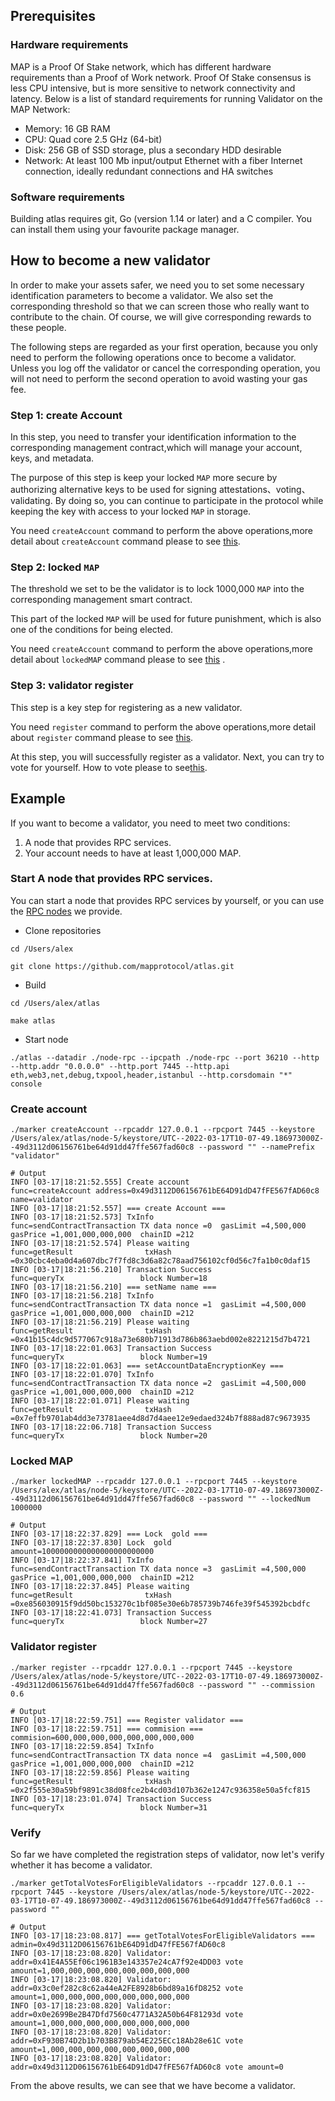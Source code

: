 ## Prerequisites

### Hardware requirements

MAP is a Proof Of Stake network, which has different hardware requirements than a Proof of Work network.
Proof Of Stake consensus is less CPU intensive, but is more sensitive to network connectivity and latency.
Below is a list of standard requirements for running Validator on the MAP Network:

- Memory: 16 GB RAM
- CPU: Quad core 2.5 GHz (64-bit)
- Disk: 256 GB of SSD storage, plus a secondary HDD desirable
- Network: At least 100 Mb input/output Ethernet with a fiber Internet connection, ideally redundant connections and HA switches

### Software requirements

Building atlas requires git, Go (version 1.14 or later) and a C compiler. You can install them using your favourite package manager.

## How to become a new validator

In order to make your assets safer, we need you to set some necessary identification parameters to become a validator. We also set the corresponding threshold so that we can screen those who really want to contribute to the chain. Of course, we will give corresponding rewards to these people.

The following steps are regarded as your first operation, because you only need to perform the following operations once to become a validator. Unless you log off the validator or cancel the corresponding operation, you will not need to perform the second operation to avoid wasting your gas fee.

### Step 1: create Account

In this step, you need to transfer your identification information to the corresponding management contract,which will manage your account, keys, and metadata.

The purpose of this step is keep your locked `MAP` more secure by authorizing alternative keys to be used for signing attestations、voting、validating. By doing so, you can continue to participate in the protocol while keeping the key with access to your locked `MAP` in storage.

You need `createAccount` command to perform the above operations,more detail about `createAccount` command please to see [this](../../marker/AboutCommon.md#CreateAccount).

### Step 2: locked `MAP`

The threshold we set to be the validator is to lock 1000,000 `MAP` into the corresponding management smart contract.

This part of the locked `MAP` will be used for future punishment, which is also one of the conditions for being elected.

You need `createAccount`  command to perform the above operations,more detail about `lockedMAP` command please to see [this](../../marker/AboutCommon.md#LockedMAP) .

### Step 3: validator register

This step is a key step for registering as a new validator.

You need `register`  command to perform the above operations,more detail about `register` command please to see [this](../../marker/AboutValidator.md#Register).

At this step, you will successfully register as a validator. Next, you can try to vote for yourself. How to vote please to see[this](../../marker/AboutVote.md#Vote).



## Example
If you want to become a validator, you need to meet two conditions:

1. A node that provides RPC services.
2. Your account needs to have at least 1,000,000 MAP.

### Start A node that provides RPC services.

You can start a node that provides RPC services by yourself, or you can use the [RPC nodes](../../../Makalu-PoC/PoC-2.md#atlas-address) we provide.

- Clone repositories
```shell
cd /Users/alex

git clone https://github.com/mapprotocol/atlas.git
```

- Build
```shell
cd /Users/alex/atlas

make atlas
```

- Start node
```shell
./atlas --datadir ./node-rpc --ipcpath ./node-rpc --port 36210 --http --http.addr "0.0.0.0" --http.port 7445 --http.api eth,web3,net,debug,txpool,header,istanbul --http.corsdomain "*" console
```


### Create account
```shell
./marker createAccount --rpcaddr 127.0.0.1 --rpcport 7445 --keystore /Users/alex/atlas/node-5/keystore/UTC--2022-03-17T10-07-49.186973000Z--49d3112d06156761be64d91dd47ffe567fad60c8 --password "" --namePrefix "validator"

# Output
INFO [03-17|18:21:52.555] Create account                           func=createAccount address=0x49d3112D06156761bE64D91dD47fFE567fAD60c8 name=validator
INFO [03-17|18:21:52.557] === create Account === 
INFO [03-17|18:21:52.573] TxInfo                                   func=sendContractTransaction TX data nonce =0  gasLimit =4,500,000  gasPrice =1,001,000,000,000  chainID =212
INFO [03-17|18:21:52.574] Please waiting                           func=getResult                txHash =0x30cbc4eba0d4a607dbc7f7fd8c3d6a82c78aad756102cf0d56c7fa1b0c0daf15
INFO [03-17|18:21:56.210] Transaction Success                      func=queryTx                 block Number=18
INFO [03-17|18:21:56.210] === setName name === 
INFO [03-17|18:21:56.218] TxInfo                                   func=sendContractTransaction TX data nonce =1  gasLimit =4,500,000  gasPrice =1,001,000,000,000  chainID =212
INFO [03-17|18:21:56.219] Please waiting                           func=getResult                txHash =0x41b15c4dc9d577067c918a73e680b71913d786b863aebd002e8221215d7b4721
INFO [03-17|18:22:01.063] Transaction Success                      func=queryTx                 block Number=19
INFO [03-17|18:22:01.063] === setAccountDataEncryptionKey === 
INFO [03-17|18:22:01.070] TxInfo                                   func=sendContractTransaction TX data nonce =2  gasLimit =4,500,000  gasPrice =1,001,000,000,000  chainID =212
INFO [03-17|18:22:01.071] Please waiting                           func=getResult                txHash =0x7effb9701ab4dd3e73781aee4d8d7d4aee12e9edaed324b7f888ad87c9673935
INFO [03-17|18:22:06.718] Transaction Success                      func=queryTx                 block Number=20
```

### Locked MAP
```shell
./marker lockedMAP --rpcaddr 127.0.0.1 --rpcport 7445 --keystore /Users/alex/atlas/node-5/keystore/UTC--2022-03-17T10-07-49.186973000Z--49d3112d06156761be64d91dd47ffe567fad60c8 --password "" --lockedNum 1000000

# Output
INFO [03-17|18:22:37.829] === Lock  gold === 
INFO [03-17|18:22:37.830] Lock  gold                               amount=1000000000000000000000000
INFO [03-17|18:22:37.841] TxInfo                                   func=sendContractTransaction TX data nonce =3  gasLimit =4,500,000  gasPrice =1,001,000,000,000  chainID =212
INFO [03-17|18:22:37.845] Please waiting                           func=getResult                txHash =0xe856030915f9dd50bc153270c1bf085e30e6b785739b746fe39f545392bcbdfc
INFO [03-17|18:22:41.073] Transaction Success                      func=queryTx                 block Number=27
```

### Validator register
```shell
./marker register --rpcaddr 127.0.0.1 --rpcport 7445 --keystore /Users/alex/atlas/node-5/keystore/UTC--2022-03-17T10-07-49.186973000Z--49d3112d06156761be64d91dd47ffe567fad60c8 --password "" --commission 0.6

# Output
INFO [03-17|18:22:59.751] === Register validator === 
INFO [03-17|18:22:59.751] === commision ===                        commision=600,000,000,000,000,000,000,000
INFO [03-17|18:22:59.854] TxInfo                                   func=sendContractTransaction TX data nonce =4  gasLimit =4,500,000  gasPrice =1,001,000,000,000  chainID =212
INFO [03-17|18:22:59.856] Please waiting                           func=getResult                txHash =0x2f555e30a59bf9891c38d08fce2b4cd03d107b362e1247c936358e50a5fcf815
INFO [03-17|18:23:01.074] Transaction Success                      func=queryTx                 block Number=31
```

### Verify
So far we have completed the registration steps of validator, now let's verify whether it has become a validator.

```shell
./marker getTotalVotesForEligibleValidators --rpcaddr 127.0.0.1 --rpcport 7445 --keystore /Users/alex/atlas/node-5/keystore/UTC--2022-03-17T10-07-49.186973000Z--49d3112d06156761be64d91dd47ffe567fad60c8 --password ""

# Output
INFO [03-17|18:23:08.817] === getTotalVotesForEligibleValidators === admin=0x49d3112D06156761bE64D91dD47fFE567fAD60c8
INFO [03-17|18:23:08.820] Validator:                               addr=0x41E4A55Ef06c1961B3e143357e24cA7f92e4DD03 vote amount=1,000,000,000,000,000,000,000,000
INFO [03-17|18:23:08.820] Validator:                               addr=0x3c0ef282c8c62a44eA2FE8928b6bd89a16fD8252 vote amount=1,000,000,000,000,000,000,000,000
INFO [03-17|18:23:08.820] Validator:                               addr=0x0e2699Be2B47Dfd7560c4771A32A50b64F81293d vote amount=1,000,000,000,000,000,000,000,000
INFO [03-17|18:23:08.820] Validator:                               addr=0xF930B74D2b1b703B879ab54E225ECc18Ab28e61C vote amount=1,000,000,000,000,000,000,000,000
INFO [03-17|18:23:08.820] Validator:                               addr=0x49d3112D06156761bE64D91dD47fFE567fAD60c8 vote amount=0
```
From the above results, we can see that we have become a validator.
